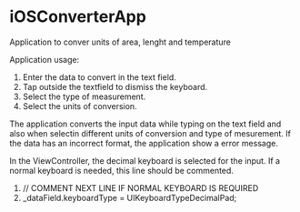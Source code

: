 # iOSConverterApp
Application to conver units of area, lenght and temperature

Application usage:

1. Enter the data to convert in the text field.
2. Tap outside the textfield to dismiss the keyboard.
3. Select the type of measurement.
4. Select the units of conversion.

The application converts the input data while typing on the text field and also when selectin different units of conversion and type of mesurement. If the data has an incorrect format, the application show a error message.

In the ViewController, the decimal keyboard is selected for the input. If a normal keyboard is needed, this line should be commented.

1.  // COMMENT NEXT LINE IF NORMAL KEYBOARD IS REQUIRED
2.  _dataField.keyboardType = UIKeyboardTypeDecimalPad;
